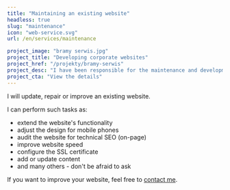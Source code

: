 ```yaml
---
title: "Maintaining an existing website"
headless: true
slug: "maintenance"
icon: "web-service.svg"
url: /en/services/maintenance

project_image: "bramy serwis.jpg"
project_title: "Developing corporate websites"
project_href: "/projekty/bramy-serwis"
project_desc: "I have been responsible for the maintenance and development of BRAMY-SERWIS' websites for the past three years."
project_cta: "View the details" 
---
```


I will update, repair or improve an existing website.

I can perform such tasks as:
- extend the website's functionality
- adjust the design for mobile phones
- audit the website for technical SEO (on-page)  
- improve website speed 
- configure the SSL certificate
- add or update content 
- and many others - don't be afraid to ask

If you want to improve your website, feel free to [contact me](/en/contact/).

<!--more-->